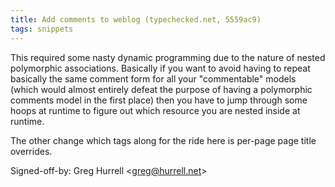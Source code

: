 ```yaml
---
title: Add comments to weblog (typechecked.net, 5559ac9)
tags: snippets
---
```


This required some nasty dynamic programming due to the nature of nested polymorphic associations. Basically if you want to avoid having to repeat basically the same comment form for all your "commentable" models (which would almost entirely defeat the purpose of having a polymorphic comments model in the first place) then you have to jump through some hoops at runtime to figure out which resource you are nested inside at runtime.

The other change which tags along for the ride here is per-page page title overrides.

Signed-off-by: Greg Hurrell &lt;greg@hurrell.net&gt;
